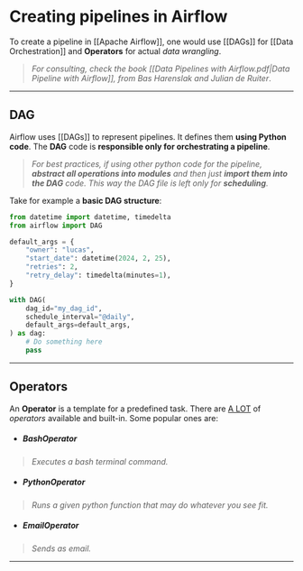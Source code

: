 # Creating pipelines in Airflow

To create a pipeline in [[Apache Airflow]], one would use [[DAGs]] for [[Data Orchestration]] and **Operators** for actual *data wrangling*.

> *For consulting, check the book [[Data Pipelines with Airflow.pdf|Data Pipeline with Airflow]], from Bas Harenslak and Julian de Ruiter*.
___
## DAG

Airflow uses [[DAGs]] to represent pipelines. It defines them **using Python code**. The **DAG** code is **responsible only for orchestrating a pipeline**. 

>*For best practices, if using other python code for the pipeline, **abstract all operations into modules** and then just **import them into the DAG** code. This way the DAG file is left only for **scheduling**.*

Take for example a **basic DAG structure**:

```python
from datetime import datetime, timedelta
from airflow import DAG

default_args = {
    "owner": "lucas",
    "start_date": datetime(2024, 2, 25),
    "retries": 2,
    "retry_delay": timedelta(minutes=1),
}

with DAG(
    dag_id="my_dag_id",
    schedule_interval="@daily",
    default_args=default_args,
) as dag:
	# Do something here
    pass
```
____
## Operators

An **Operator** is a template for a predefined task. There are <u>A LOT</u> of *operators* available and built-in. Some popular ones are: 

- ##### BashOperator
>*Executes a bash terminal command.*

- ##### PythonOperator
>*Runs a given python function that may do whatever you see fit.*

- ##### EmailOperator
>*Sends as email.*
___
